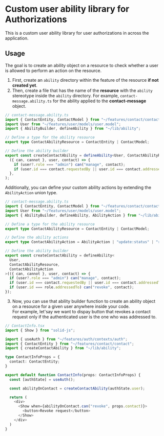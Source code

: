 # Custom user ability library for Authorizations

This is a custom user ability library for user authorizations in across the application.

## Usage

The goal is to create an ability object on a resource to check whether a user is allowed to perform an action on the resource.

1. First, create an `ability` directory within the feature of the resource **if not created yet**.
2. Then, create a file that has the name of the **resource** with the `ability` stereotype inside the `ability` directory. For example, `contact-message.ability.ts` for the ability applied to the **contact-message** object.

```ts
// contact-message.ability.ts
import { ContactEntity, ContactModel } from "~/features/contact/contact";
import User from "~/features/user/models/user.model";
import { AbilityBuilder, defineAbility } from "~/lib/ability";

// Define a type for the ability resource
export type ContactAbilityResource = ContactEntity | ContactModel;

// Define the ability builder
export const createContactAbility = defineAbility<User, ContactAbilityResource>(
  ({ can, cannot }, user, contact) => {
    if (user?.role === "admin") can("manage", contact);
    if (user.id === contact.requestedBy || user.id === contact.addressedTo) can("update", contact);
  },
);
```

Additionally, you can define your custom ability actions by extending the `AbilityAction` union type.

```ts
// contact-message.ability.ts
import { ContactEntity, ContactModel } from "~/features/contact/contact";
import User from "~/features/user/models/user.model";
import { AbilityBuilder, defineAbility, AbilityAction } from "~/lib/ability";

// Define a type for the ability resource
export type ContactAbilityResource = ContactEntity | ContactModel;

// Define the ability actions
export type ContactAbilityAction = AbilityAction | "update:status" | "revoke";

// Define the ability builder
export const createContactAbility = defineAbility<
  User,
  ContactAbilityResource,
  ContactAbilityAction
>(({ can, cannot }, user, contact) => {
  if (user?.role === "admin") can("manage", contact);
  if (user.id === contact.requestedBy || user.id === contact.addressedTo) can("update", contact);
  if (user.id === role.addressedTo) can("revoke", contact);
});
```

3. Now, you can use that ability builder function to create an ability object on a resource for a given user anywhere inside your code.  
   For example, let'say we want to dispay button that revokes a contact request only if the authenticated user is the one who was addressed to.

```ts
// ContactInfo.tsx
import { Show } from "solid-js";

import { useAuth } from "~/features/auth/contexts/auth";
import { ContactEntity } from "~/features/contact/contact";
import { createContactAbility } from "~/lib/ability";

type ContactInfoProps = {
  contact: ContactEntity;
}

export default function ContactInfo(props: ContactInfoProps) {
  const [authState] = useAuth();

  const abilityOnContact = createContactAbility(authState.user);

  return (
    <div>
      <Show when={abilityOnContact.can("revoke", props.contact)}>
        <button>Revoke request</button>
      </Show>
    </div>
  )
}
```
